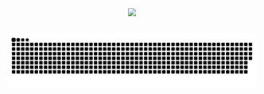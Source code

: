 <div align="center">
  <a href="https://github.com/JetStream-Deiv">
  <img height="180em" src="https://github-readme-stats.vercel.app/api?username=JetStream-Deiv&&theme=blue-green"/>
 <!---  <img height="180em" src="https://github-readme-stats.vercel.app/api/top-langs/?username=JetStream-Deiv&theme=blue-green"/> ---> 
</div>
<div style="display: inline_block"><br>
 
  ![Snake animation](https://github.com/JetStream-Deiv/JetStream-Deiv/blob/output/github-contribution-grid-snake.svg)
 
</div>

